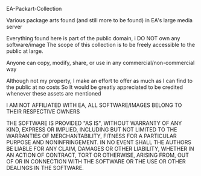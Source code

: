 EA-Packart-Collection

Various package arts found (and still more to be found) in EA's large media server 

Everything found here is part of the public domain, i DO NOT own any software/image
The scope of this collection is to be freely accessible to the public at large.

Anyone can copy, modify, share, or use in any commercial/non-commercial way

Although not my property, I make an effort to offer as much as I can find to the public at no costs 
So It would be greatly appreciated to be credited whenever these assets are mentioned   


I AM NOT AFFILIATED WITH EA, ALL SOFTWARE/IMAGES BELONG TO THEIR RESPECTIVE OWNERS 

THE SOFTWARE IS PROVIDED "AS IS", WITHOUT WARRANTY OF ANY KIND,
EXPRESS OR IMPLIED, INCLUDING BUT NOT LIMITED TO THE WARRANTIES OF
MERCHANTABILITY, FITNESS FOR A PARTICULAR PURPOSE AND NONINFRINGEMENT.
IN NO EVENT SHALL THE AUTHORS BE LIABLE FOR ANY CLAIM, DAMAGES OR
OTHER LIABILITY, WHETHER IN AN ACTION OF CONTRACT, TORT OR OTHERWISE,
ARISING FROM, OUT OF OR IN CONNECTION WITH THE SOFTWARE OR THE USE OR
OTHER DEALINGS IN THE SOFTWARE.
